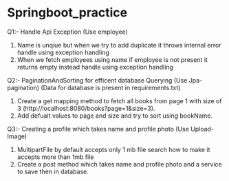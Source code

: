 # Springboot_practice

Q1:- Handle Api Exception (Use employee)
  1. Name is unqiue but when we try to add duplicate it throws internal error handle using exception handling
  2. When we fetch employees using name if employee is not present it returns empty instead handle using exception handling

Q2:- PaginationAndSorting for efficent database Querying (Use Jpa-pagination)
  (Data for database is present in requirements.txt)
  1. Create a get mapping method to fetch all books from page 1 with size of 3 (http://localhost:8080/books?page=1&size=3).
  2. Add defualt values to page and size and try to sort using bookName.

Q3:- Creating a profile which takes name and profile photo (Use Upload-Image)
  1. MultipartFile by default accepts only 1 mb file search how to make it accepts more than 1mb file
  2. Create a post method which takes name and profile photo and a service to save then in database.
